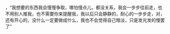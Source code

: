 ，“我想要的东西我会慢慢争取，哪怕慢点儿，都没关系，我会一步步往前走，也不用别人推我，也不需要你来提醒我，我以后只会静静的，耐心的一步步走，对，还有开心的，没什么一定要做成什么，我也不会觉得自己暗淡，只是发光发的慢罢了”